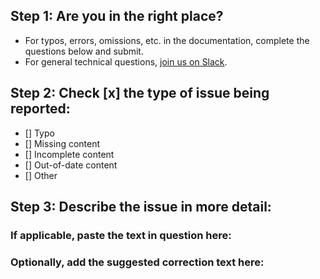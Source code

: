 ## Step 1: Are you in the right place?

  * For typos, errors, omissions, etc. in the documentation, complete the questions below and submit.
  * For general technical questions, [join us on Slack](https://chat.veritone.com/).

## Step 2: Check [x] the type of issue being reported:

- [] Typo
- [] Missing content
- [] Incomplete content
- [] Out-of-date content
- [] Other
  
## Step 3: Describe the issue in more detail:



### If applicable, paste the text in question here:



### Optionally, add the suggested correction text here:


